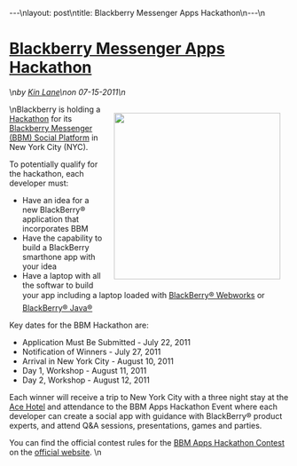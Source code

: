 ---\nlayout: post\ntitle: Blackberry Messenger Apps Hackathon\n---\n<h1 class="title"><a href="#" rel="bookmark" title="Blackberry Messenger Apps Hackathon">Blackberry Messenger Apps Hackathon</a></h1>\n<i><span class="small">by</span> <a href="https://plus.google.com/106460238807821851374" rel="author">Kin Lane</a>\n<span class="small">on</span> <span class="post-date">07-15-2011</span>\n</i><p></p>\n<a title="Hackathon" href="http://www.bbmnyc.com/01_homepage.html"><img style="padding: 15px;" src="http://kinlane-productions.s3.amazonaws.com/api-evangelist/blackberry/BlackBerry-Messenger-Apps-Hackathon-Events.png" alt="" width="300" align="right" /></a>Blackberry is holding a <a title="Hackathon" href="http://www.bbmnyc.com/01_homepage.html">Hackathon</a> for its <a title="Blackberry Messenger Social Platform" href="http://us.blackberry.com/developers/blackberrymessenger/">Blackberry Messenger (BBM) Social Platform</a> in New York City (NYC).<p></p>
To potentially qualify for the hackathon, each developer must:
<ul class="mainlist">
	<li>Have an idea for a new BlackBerry® application that incorporates BBM</li>
	<li>Have the capability to build a BlackBerry smarthone app with your idea</li>
	<li>Have a laptop with all the softwar to build your app including a laptop loaded with <a title="Blackberry Webworks" href="http://us.blackberry.com/developers/browserdev/opensource.jsp">BlackBerry® Webworks</a> or <a title="Blackberry Jaca" href="http://us.blackberry.com/developers/javaappdev/javadevenv.jsp">BlackBerry® Java®</a></li>
</ul>
Key dates for the BBM Hackathon are:
<ul class="mainlist">
	<li>Application Must Be Submitted - July 22, 2011</li>
	<li>Notification of Winners - July 27, 2011</li>
	<li>Arrival in New York City - August 10, 2011</li>
	<li>Day 1, Workshop - August 11, 2011</li>
	<li>Day 2, Workshop - August 12, 2011</li>
</ul>
Each winner will receive a trip to New York City with a three night stay at the <a title="Ace Hotel" href="http://www.acehotel.com/newyork">Ace Hotel</a> and attendance to the BBM Apps Hackathon Event where each developer can create a social app with guidance with BlackBerry® product experts, and attend Q&amp;A sessions, presentations, games and parties.<p></p>
You can find the official contest rules for the <a title="BBM Apps Hackathon Contest" href="http://www.bbmnyc.com/01_homepage.html">BBM Apps Hackathon Contest</a> on the <a title="official website" href="http://www.bbmnyc.com/01_homepage.html">official website</a>.
\n